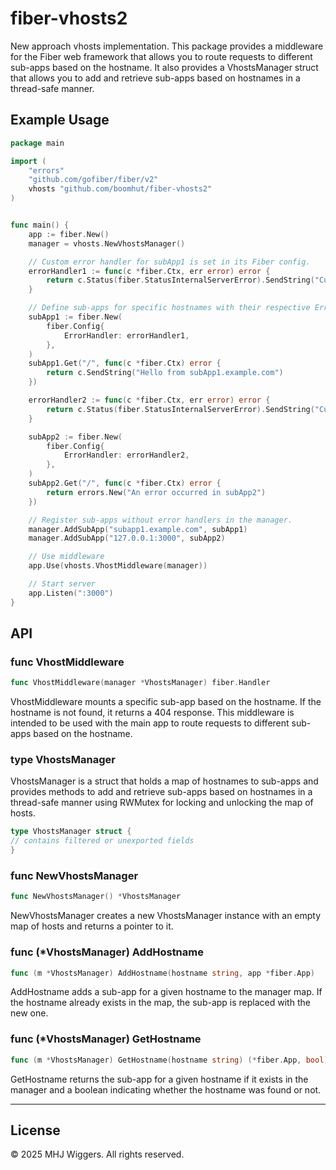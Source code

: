 # fiber-vhosts2

New approach vhosts implementation. This package provides a middleware for the Fiber web framework that allows you to route requests to different sub-apps based on the hostname. It also provides a VhostsManager struct that allows you to add and retrieve sub-apps based on hostnames in a thread-safe manner.

## Example Usage

```go
package main

import (
    "errors"
    "github.com/gofiber/fiber/v2"
    vhosts "github.com/boomhut/fiber-vhosts2"
)


func main() {
	app := fiber.New()
	manager = vhosts.NewVhostsManager()

	// Custom error handler for subApp1 is set in its Fiber config.
	errorHandler1 := func(c *fiber.Ctx, err error) error {
		return c.Status(fiber.StatusInternalServerError).SendString("Custom error page for subApp1")
	}

	// Define sub-apps for specific hostnames with their respective ErrorHandler in config.
	subApp1 := fiber.New(
		fiber.Config{
			ErrorHandler: errorHandler1,
		},
	)
	subApp1.Get("/", func(c *fiber.Ctx) error {
		return c.SendString("Hello from subApp1.example.com")
	})

	errorHandler2 := func(c *fiber.Ctx, err error) error {
		return c.Status(fiber.StatusInternalServerError).SendString("Custom error page for subApp2: " + err.Error())
	}

	subApp2 := fiber.New(
		fiber.Config{
			ErrorHandler: errorHandler2,
		},
	)
	subApp2.Get("/", func(c *fiber.Ctx) error {
		return errors.New("An error occurred in subApp2")
	})

	// Register sub-apps without error handlers in the manager.
	manager.AddSubApp("subapp1.example.com", subApp1)
	manager.AddSubApp("127.0.0.1:3000", subApp2)

	// Use middleware
	app.Use(vhosts.VhostMiddleware(manager))

	// Start server
	app.Listen(":3000")
}

```

## API

### func VhostMiddleware

```go
func VhostMiddleware(manager *VhostsManager) fiber.Handler
```

VhostMiddleware mounts a specific sub-app based on the hostname. If the hostname is not found, it returns a 404 response. This middleware is intended to be used with the main app to route requests to different sub-apps based on the hostname.

### type VhostsManager

VhostsManager is a struct that holds a map of hostnames to sub-apps and provides methods to add and retrieve sub-apps based on hostnames in a thread-safe manner using RWMutex for locking and unlocking the map of hosts.

```go
type VhostsManager struct {
// contains filtered or unexported fields
}
```

### func NewVhostsManager

```go
func NewVhostsManager() *VhostsManager
```

NewVhostsManager creates a new VhostsManager instance with an empty map of hosts and returns a pointer to it.

### func (*VhostsManager) AddHostname

```go
func (m *VhostsManager) AddHostname(hostname string, app *fiber.App)
```

AddHostname adds a sub-app for a given hostname to the manager map. If the hostname already exists in the map, the sub-app is replaced with the new one.

### func (*VhostsManager) GetHostname

```go
func (m *VhostsManager) GetHostname(hostname string) (*fiber.App, bool)
```

GetHostname returns the sub-app for a given hostname if it exists in the manager and a boolean indicating whether the hostname was found or not.

---

## License

© 2025 MHJ Wiggers. All rights reserved.